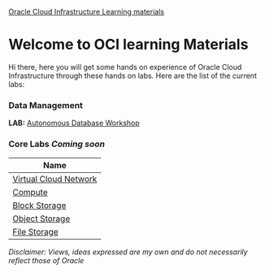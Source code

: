 [Oracle Cloud Infrastructure Learning materials](/README.md)

# Welcome to OCI learning Materials
Hi there, here you will get some hands on experience of Oracle Cloud Infrastructure through these hands on labs. 
Here are the list of the current labs:
### Data Management
**LAB:** [Autonomous Database Workshop](/files/lab1/AutonomousWorkshop.md)  

### Core Labs *Coming soon*

| **Name**                                                                            |  
| ----------------------------------------------------------------------------------- |
| [Virtual Cloud Network](/files/ocilab/vcn.md)                                       |
| [Compute](/files/ocilab/compute.md)                                       |
| [Block Storage](/files/ocilab/blockstorage.md)                        |
| [Object Storage](/files/ocilab/objectstorage.md)                    | 
| [File Storage](/files/ocilab/filestorage.md)                          |

*Disclaimer: Views, ideas expressed are my own and do not necessarily reflect those of Oracle*
